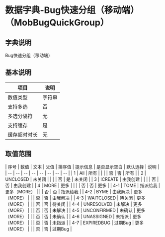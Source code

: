 # 数据字典-Bug快速分组（移动端）（MobBugQuickGroup）
## 字典说明
Bug快速分组（移动端）

## 基本说明
| 项目 | 说明 |
| -- | -- |
| 数值类型 | 字符串 |
| 支持多选 | 否 |
| 多选分隔符 | 无 |
| 支持缓存 | 是 |
| 缓存超时时长 | 无 |

## 取值范围
| 序号 | 数值 | 文本 | 父值 | 排序值 | 提示信息 | 是否显示空白 | 默认选择 | 说明 |
| -- | -- | -- | -- | -- | -- | -- | -- |
| 1 | All | 所有 |  |  |  | 否 | 否 | 所有 |
| 2 | UNCLOSED | 未关闭 |  |  |  | 否 | 是 | 未关闭 |
| 3 | ICREATE | 由我创建 |  |  |  | 否 | 否 | 由我创建 |
| 4 | MORE | 更多 |  |  |  | 否 | 否 | 更多 |
| 4-1 | TOME | 指派给我 | 更多（MORE） |  |  | 否 | 否 | 指派给我 |
| 4-2 | BYME | 由我解决 | 更多（MORE） |  |  | 否 | 否 | 由我解决 |
| 4-3 | WAITCLOSED | 待关闭 | 更多（MORE） |  |  | 否 | 否 | 待关闭 |
| 4-4 | UNRESOLVED | 未解决 | 更多（MORE） |  |  | 否 | 否 | 未解决 |
| 4-5 | UNCONFIRMED | 未确认 | 更多（MORE） |  |  | 否 | 否 | 未确认 |
| 4-6 | UNASSIGNED | 未指派 | 更多（MORE） |  |  | 否 | 否 | 未指派 |
| 4-7 | EXPIREDBUG | 过期Bug | 更多（MORE） |  |  | 否 | 否 | 过期Bug |


